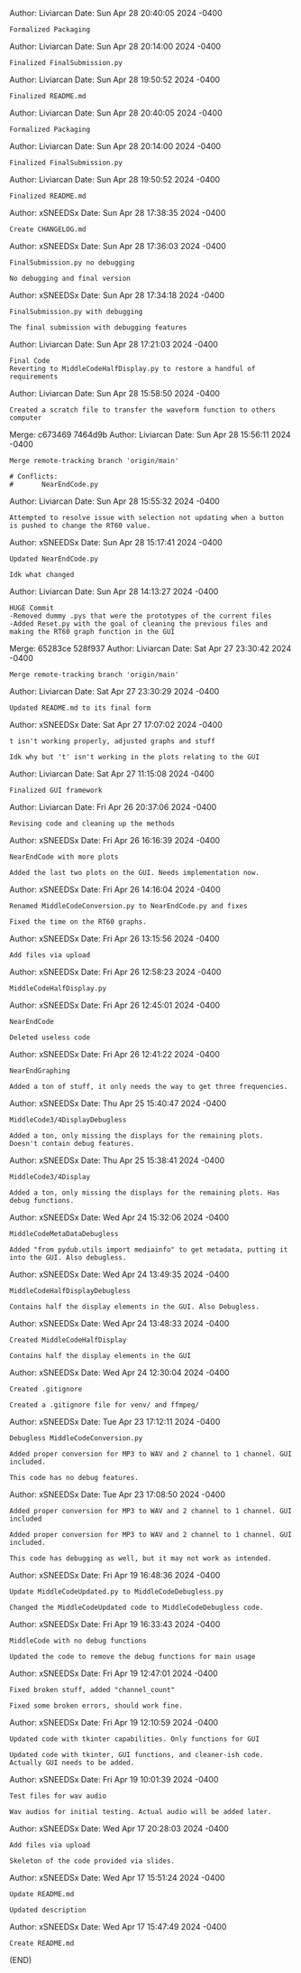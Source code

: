 Author: Liviarcan
Date:   Sun Apr 28 20:40:05 2024 -0400

    Formalized Packaging

Author: Liviarcan 
Date:   Sun Apr 28 20:14:00 2024 -0400

    Finalized FinalSubmission.py

Author: Liviarcan 
Date:   Sun Apr 28 19:50:52 2024 -0400

    Finalized README.md

Author: Liviarcan 
Date:   Sun Apr 28 20:40:05 2024 -0400

    Formalized Packaging

Author: Liviarcan 
Date:   Sun Apr 28 20:14:00 2024 -0400

    Finalized FinalSubmission.py

Author: Liviarcan 
Date:   Sun Apr 28 19:50:52 2024 -0400

    Finalized README.md

Author: xSNEEDSx 
Date:   Sun Apr 28 17:38:35 2024 -0400

    Create CHANGELOG.md

Author: xSNEEDSx 
Date:   Sun Apr 28 17:36:03 2024 -0400

    FinalSubmission.py no debugging

    No debugging and final version

Author: xSNEEDSx 
Date:   Sun Apr 28 17:34:18 2024 -0400

    FinalSubmission.py with debugging

    The final submission with debugging features

Author: Liviarcan 
Date:   Sun Apr 28 17:21:03 2024 -0400

    Final Code
    Reverting to MiddleCodeHalfDisplay.py to restore a handful of requirements

Author: Liviarcan 
Date:   Sun Apr 28 15:58:50 2024 -0400

    Created a scratch file to transfer the waveform function to others computer

Merge: c673469 7464d9b
Author: Liviarcan 
Date:   Sun Apr 28 15:56:11 2024 -0400

    Merge remote-tracking branch 'origin/main'

    # Conflicts:
    #       NearEndCode.py

Author: Liviarcan 
Date:   Sun Apr 28 15:55:32 2024 -0400

    Attempted to resolve issue with selection not updating when a button is pushed to change the RT60 value.

Author: xSNEEDSx 
Date:   Sun Apr 28 15:17:41 2024 -0400

    Updated NearEndCode.py

    Idk what changed

Author: Liviarcan 
Date:   Sun Apr 28 14:13:27 2024 -0400

    HUGE Commit
    -Removed dummy .pys that were the prototypes of the current files
    -Added Reset.py with the goal of cleaning the previous files and making the RT60 graph function in the GUI


Merge: 65283ce 528f937
Author: Liviarcan 
Date:   Sat Apr 27 23:30:42 2024 -0400

    Merge remote-tracking branch 'origin/main'

Author: Liviarcan
Date:   Sat Apr 27 23:30:29 2024 -0400

    Updated README.md to its final form

Author: xSNEEDSx
Date:   Sat Apr 27 17:07:02 2024 -0400

    t isn't working properly, adjusted graphs and stuff

    Idk why but 't' isn't working in the plots relating to the GUI

Author: Liviarcan
Date:   Sat Apr 27 11:15:08 2024 -0400

    Finalized GUI framework

Author: Liviarcan
Date:   Fri Apr 26 20:37:06 2024 -0400

    Revising code and cleaning up the methods

Author: xSNEEDSx 
Date:   Fri Apr 26 16:16:39 2024 -0400

    NearEndCode with more plots

    Added the last two plots on the GUI. Needs implementation now.

Author: xSNEEDSx
Date:   Fri Apr 26 14:16:04 2024 -0400

    Renamed MiddleCodeConversion.py to NearEndCode.py and fixes

    Fixed the time on the RT60 graphs.

Author: xSNEEDSx 
Date:   Fri Apr 26 13:15:56 2024 -0400

    Add files via upload

Author: xSNEEDSx 
Date:   Fri Apr 26 12:58:23 2024 -0400

    MiddleCodeHalfDisplay.py

Author: xSNEEDSx
Date:   Fri Apr 26 12:45:01 2024 -0400

    NearEndCode

    Deleted useless code

Author: xSNEEDSx 
Date:   Fri Apr 26 12:41:22 2024 -0400

    NearEndGraphing

    Added a ton of stuff, it only needs the way to get three frequencies.

Author: xSNEEDSx 
Date:   Thu Apr 25 15:40:47 2024 -0400

    MiddleCode3/4DisplayDebugless

    Added a ton, only missing the displays for the remaining plots. Doesn't contain debug features.

Author: xSNEEDSx
Date:   Thu Apr 25 15:38:41 2024 -0400

    MiddleCode3/4Display

    Added a ton, only missing the displays for the remaining plots. Has debug functions.

Author: xSNEEDSx
Date:   Wed Apr 24 15:32:06 2024 -0400

    MiddleCodeMetaDataDebugless

    Added "from pydub.utils import mediainfo" to get metadata, putting it into the GUI. Also debugless.

Author: xSNEEDSx 
Date:   Wed Apr 24 13:49:35 2024 -0400

    MiddleCodeHalfDisplayDebugless

    Contains half the display elements in the GUI. Also Debugless.

Author: xSNEEDSx 
Date:   Wed Apr 24 13:48:33 2024 -0400

    Created MiddleCodeHalfDisplay

    Contains half the display elements in the GUI

Author: xSNEEDSx 
Date:   Wed Apr 24 12:30:04 2024 -0400

    Created .gitignore

    Created a .gitignore file for venv/ and ffmpeg/

Author: xSNEEDSx
Date:   Tue Apr 23 17:12:11 2024 -0400

    Debugless MiddleCodeConversion.py

    Added proper conversion for MP3 to WAV and 2 channel to 1 channel. GUI included.

    This code has no debug features.

Author: xSNEEDSx 
Date:   Tue Apr 23 17:08:50 2024 -0400

    Added proper conversion for MP3 to WAV and 2 channel to 1 channel. GUI included

    Added proper conversion for MP3 to WAV and 2 channel to 1 channel. GUI included.

    This code has debugging as well, but it may not work as intended.

Author: xSNEEDSx 
Date:   Fri Apr 19 16:48:36 2024 -0400

    Update MiddleCodeUpdated.py to MiddleCodeDebugless.py

    Changed the MiddleCodeUpdated code to MiddleCodeDebugless code.

Author: xSNEEDSx
Date:   Fri Apr 19 16:33:43 2024 -0400

    MiddleCode with no debug functions

    Updated the code to remove the debug functions for main usage

Author: xSNEEDSx 
Date:   Fri Apr 19 12:47:01 2024 -0400

    Fixed broken stuff, added "channel_count"

    Fixed some broken errors, should work fine.

Author: xSNEEDSx
Date:   Fri Apr 19 12:10:59 2024 -0400

    Updated code with tkinter capabilities. Only functions for GUI

    Updated code with tkinter, GUI functions, and cleaner-ish code. Actually GUI needs to be added.

Author: xSNEEDSx 
Date:   Fri Apr 19 10:01:39 2024 -0400

    Test files for wav audio

    Wav audios for initial testing. Actual audio will be added later.

Author: xSNEEDSx
Date:   Wed Apr 17 20:28:03 2024 -0400

    Add files via upload

    Skeleton of the code provided via slides.

Author: xSNEEDSx
Date:   Wed Apr 17 15:51:24 2024 -0400

    Update README.md

    Updated description

Author: xSNEEDSx
Date:   Wed Apr 17 15:47:49 2024 -0400

    Create README.md
(END)
